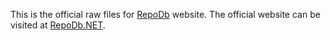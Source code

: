 This is the official raw files for [RepoDb](https://github.com/mikependon/RepoDb) website. The official website can be visited at [RepoDb.NET](http://repodb.net).
